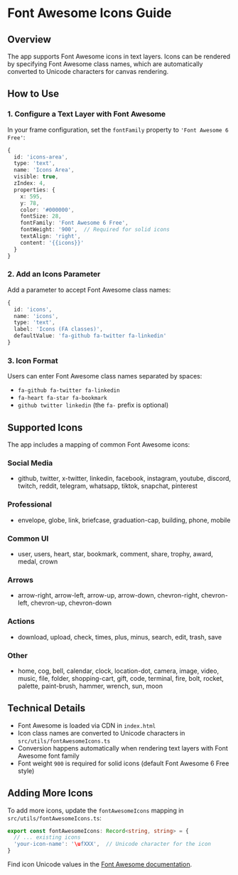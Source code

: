 # Font Awesome Icons Guide

## Overview

The app supports Font Awesome icons in text layers. Icons can be rendered by specifying Font Awesome class names, which are automatically converted to Unicode characters for canvas rendering.

## How to Use

### 1. Configure a Text Layer with Font Awesome

In your frame configuration, set the `fontFamily` property to `'Font Awesome 6 Free'`:

```typescript
{
  id: 'icons-area',
  type: 'text',
  name: 'Icons Area',
  visible: true,
  zIndex: 4,
  properties: {
    x: 595,
    y: 78,
    color: '#000000',
    fontSize: 28,
    fontFamily: 'Font Awesome 6 Free',
    fontWeight: '900',  // Required for solid icons
    textAlign: 'right',
    content: '{{icons}}'
  }
}
```

### 2. Add an Icons Parameter

Add a parameter to accept Font Awesome class names:

```typescript
{
  id: 'icons',
  name: 'icons',
  type: 'text',
  label: 'Icons (FA classes)',
  defaultValue: 'fa-github fa-twitter fa-linkedin'
}
```

### 3. Icon Format

Users can enter Font Awesome class names separated by spaces:
- `fa-github fa-twitter fa-linkedin`
- `fa-heart fa-star fa-bookmark`
- `github twitter linkedin` (the `fa-` prefix is optional)

## Supported Icons

The app includes a mapping of common Font Awesome icons:

### Social Media
- github, twitter, x-twitter, linkedin, facebook, instagram, youtube, discord, twitch, reddit, telegram, whatsapp, tiktok, snapchat, pinterest

### Professional
- envelope, globe, link, briefcase, graduation-cap, building, phone, mobile

### Common UI
- user, users, heart, star, bookmark, comment, share, trophy, award, medal, crown

### Arrows
- arrow-right, arrow-left, arrow-up, arrow-down, chevron-right, chevron-left, chevron-up, chevron-down

### Actions
- download, upload, check, times, plus, minus, search, edit, trash, save

### Other
- home, cog, bell, calendar, clock, location-dot, camera, image, video, music, file, folder, shopping-cart, gift, code, terminal, fire, bolt, rocket, palette, paint-brush, hammer, wrench, sun, moon

## Technical Details

- Font Awesome is loaded via CDN in `index.html`
- Icon class names are converted to Unicode characters in `src/utils/fontAwesomeIcons.ts`
- Conversion happens automatically when rendering text layers with Font Awesome font family
- Font weight `900` is required for solid icons (default Font Awesome 6 Free style)

## Adding More Icons

To add more icons, update the `fontAwesomeIcons` mapping in `src/utils/fontAwesomeIcons.ts`:

```typescript
export const fontAwesomeIcons: Record<string, string> = {
  // ... existing icons
  'your-icon-name': '\ufXXX',  // Unicode character for the icon
}
```

Find icon Unicode values in the [Font Awesome documentation](https://fontawesome.com/icons).

